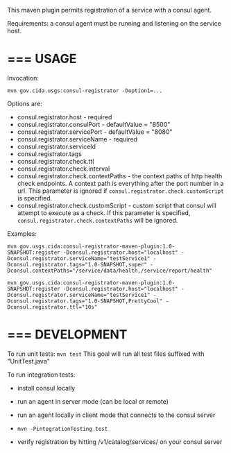 This maven plugin permits registration of a service with a consul agent.

Requirements: a consul agent must be running and listening on the service host.

===
USAGE
===

Invocation:

```mvn gov.cida.usgs:consul-registrator -Doption1=...```

Options are:

* consul.registrator.host - required
* consul.registrator.consulPort - defaultValue = "8500"
* consul.registrator.servicePort - defaultValue = "8080"
* consul.registrator.serviceName - required
* consul.registrator.serviceId
* consul.registrator.tags
* consul.registrator.check.ttl
* consul.registrator.check.interval
* consul.registrator.check.contextPaths - the context paths of http health check endpoints. A context path is everything after the port number in a url. This parameter is ignored if `consul.registrator.check.customScript` is specified.
* consul.registrator.check.customScript - custom script that consul will attempt to execute as a check. If this parameter is specified, `consul.registrator.check.contextPaths` will be ignored.

Examples:

```mvn gov.usgs.cida:consul-registrator-maven-plugin:1.0-SNAPSHOT:register -Dconsul.registrator.host="localhost" -Dconsul.registrator.serviceName="testService1" -Dconsul.registrator.tags="1.0-SNAPSHOT,super" -Dconsul.contextPaths="/service/data/health,/service/report/health"```

```mvn gov.usgs.cida:consul-registrator-maven-plugin:1.0-SNAPSHOT:register -Dconsul.registrator.host="localhost" -Dconsul.registrator.serviceName="testService1" -Dconsul.registrator.tags="1.0-SNAPSHOT,PrettyCool" -Dconsul.registrator.ttl="10s"```

===
DEVELOPMENT
===

To run unit tests:
```mvn test```
This goal will run all test files suffixed with "UnitTest.java"

To run integration tests:

* install consul locally
* run an agent in server mode (can be local or remote)
* run an agent locally in client mode that connects to the consul server
* ``mvn -PintegrationTesting test``

* verify registration by hitting /v1/catalog/services/ on your consul server


